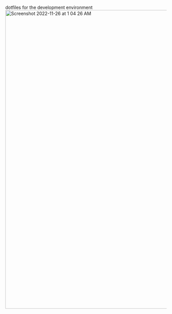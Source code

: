 dotfiles for the development environment
<img width="931" alt="Screenshot 2022-11-26 at 1 04 26 AM" src="https://user-images.githubusercontent.com/56568238/204076729-42db5c7c-b7a4-4009-928a-ed6b89c4add4.png">

